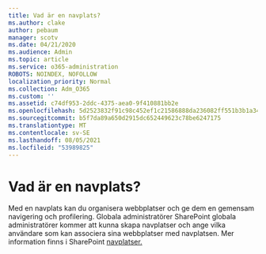 ```yaml
---
title: Vad är en navplats?
ms.author: clake
author: pebaum
manager: scotv
ms.date: 04/21/2020
ms.audience: Admin
ms.topic: article
ms.service: o365-administration
ROBOTS: NOINDEX, NOFOLLOW
localization_priority: Normal
ms.collection: Adm_O365
ms.custom: ''
ms.assetid: c74df953-2ddc-4375-aea0-9f410881bb2e
ms.openlocfilehash: 5d2523832f91c98c452ef1c21586888da236082ff551b3b1a349757b48f6e99d
ms.sourcegitcommit: b5f7da89a650d2915dc652449623c78be6247175
ms.translationtype: MT
ms.contentlocale: sv-SE
ms.lasthandoff: 08/05/2021
ms.locfileid: "53989825"
---
```

# <a name="whats-a-hub-site"></a>Vad är en navplats?

Med en navplats kan du organisera webbplatser och ge dem en gemensam navigering och profilering. Globala administratörer SharePoint globala administratörer kommer att kunna skapa navplatser och ange vilka användare som kan associera sina webbplatser med navplatsen. Mer information finns i SharePoint [navplatser.](https://go.microsoft.com/fwlink/?linkid=869388)
  